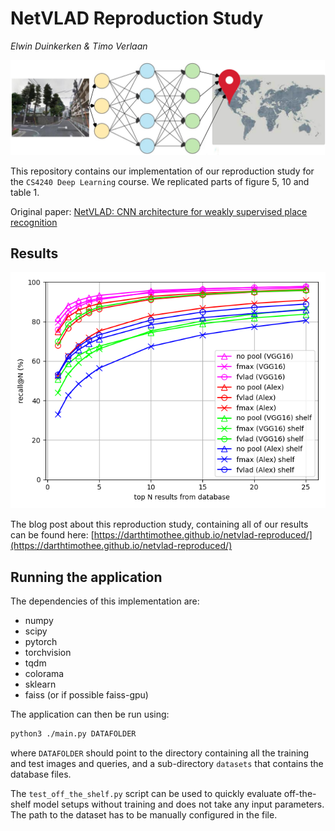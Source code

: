 # NetVLAD Reproduction Study

_Elwin Duinkerken & Timo Verlaan_


![NetVLAD banner image](/netvlad-banner.png)

This repository contains our implementation of our reproduction study for the `CS4240 Deep Learning` course. We replicated parts of figure 5, 10 and table 1.

Original paper: [NetVLAD: CNN architecture for weakly supervised place recognition](https://arxiv.org/abs/1511.07247)


## Results

![Figure 5a reproduction](/plots/fig5a.png)

The blog post about this reproduction study, containing all of our results can be found here: [https://darthtimothee.github.io/netvlad-reproduced/](https://darthtimothee.github.io/netvlad-reproduced/)


## Running the application 

The dependencies of this implementation are:
- numpy
- scipy 
- pytorch
- torchvision
- tqdm
- colorama
- sklearn
- faiss (or if possible faiss-gpu)

The application can then be run using:
```bash
python3 ./main.py DATAFOLDER
```

where `DATAFOLDER` should point to the directory containing all the training and test images and queries, and a sub-directory `datasets` that contains the database files.

The `test_off_the_shelf.py` script can be used to quickly evaluate off-the-shelf model setups without training and does not take any input parameters. The path to the dataset has to be manually configured in the file.